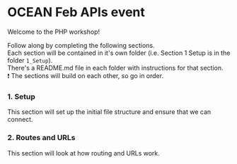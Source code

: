 # OCEAN Feb APIs event

Welcome to the PHP workshop!

Follow along by completing the following sections.  
Each section will be contained in it's own folder (i.e. Section 1 Setup is in the folder `1_Setup`).  
There's a README.md file in each folder with instructions for that section.  
❗ The sections will build on each other, so go in order.  

### 1. Setup  
This section will set up the initial file structure and ensure that we can connect.  

### 2. Routes and URLs  
This section will look at how routing and URLs work.  
